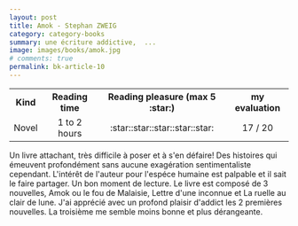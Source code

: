 ```yaml
---
layout: post
title: Amok - Stephan ZWEIG
category: category-books
summary: une écriture addictive,  ... 
image: images/books/amok.jpg
# comments: true
permalink: bk-article-10
---
```


<link rel="stylesheet" href="/assets/css/my-styles.css">

<table style='width:100%'>
<tr><th>Kind</th><th>Reading time</th><th>Reading pleasure (max 5 :star:)</th><th>my evaluation</th></tr>
<tr><td style='text-align:center'>Novel</td><td style='text-align:center'>1 to 2 hours</td><td style='text-align:center'>:star::star::star::star::star:</td><td style='text-align:center'>17 / 20</td></tr>
</table>

Un livre attachant, très difficile à poser et à s'en défaire! Des histoires qui émeuvent profondément sans aucune exagération sentimentaliste cependant. L'intérêt de l'auteur pour l'espéce humaine est palpable et il sait le faire partager. Un bon moment de lecture. Le livre est composé de 3 nouvelles, Amok ou le fou de Malaisie, Lettre d'une inconnue et La ruelle au clair de lune. J'ai apprécié avec un profond plaisir d'addict les 2 premières nouvelles. La troisième me semble moins bonne et plus dérangeante.  



